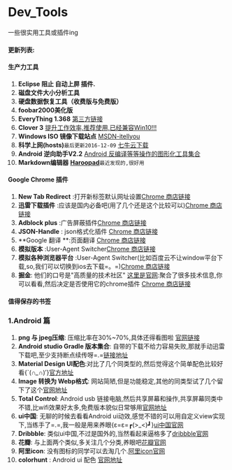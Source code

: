 # Dev_Tools
一些很实用工具或插件ing

#### 更新列表: ####

#### 生产力工具

1. **Eclipse 阻止 自动上屏 插件.**
2. **磁盘文件大小分析工具**
3. **硬盘数据恢复工具（收费版与免费版）**
4. **foobar2000美化版**
5. **EveryThing 1.368** [第三方链接](http://www.iplaysoft.com/everything.html)
6. **Clover 3** [提升工作效率,推荐使用,已经兼容Win10!!!](http://cn.ejie.me/)
7. **Windows ISO 镜像下载站点** [MSDN-itellyou](http://msdn.itellyou.cn/)
8. **科学上网(hosts)**`最后更新2016-12-09` [七牛云下载](http://oa6hub8ui.bkt.clouddn.com/2016/12/09/hosts)
9. **Android 逆向助手V2.2** [Android 反编译等等操作的图形化工具集合](http://oahzrw11n.bkt.clouddn.com//android/tool/Android%E9%80%86%E5%90%91%E5%8A%A9%E6%89%8B_v2.2.rar)
10. **Markdown编辑器** **[Haroopad](http://pad.haroopress.com/)**`最近发现的,很好用`




#### Google Chrome 插件 ####

1. **New Tab Redirect** :打开新标签默认网址设置[Chrome 商店链接](https://chrome.google.com/webstore/detail/new-tab-redirect/icpgjfneehieebagbmdbhnlpiopdcmna/reviews?utm_source=chrome-ntp-icon)
2. **迅雷下载插件** :应该是国内必备吧(用了几个还是这个比较可以)[Chrome 商店链接](https://chrome.google.com/webstore/detail/thunder-download-extensio/ncennffkjdiamlpmcbajkmaiiiddgioo)
3. **Adblock plus** :广告屏蔽插件[Chrome 商店链接](https://chrome.google.com/webstore/detail/adblock-plus/cfhdojbkjhnklbpkdaibdccddilifddb/reviews)
4. **JSON-Handle** : json格式化插件 [Chrome 商店链接](https://chrome.google.com/webstore/detail/json-handle/iahnhfdhidomcpggpaimmmahffihkfnj)
5. **Google 翻译 **:页面翻译 [Chrome 商店链接](https://chrome.google.com/webstore/detail/google-translate/aapbdbdomjkkjkaonfhkkikfgjllcleb)
6. **模拟版本** :User-Agent Switcher[Chrome 商店链接](https://chrome.google.com/webstore/detail/user-agent-switcher-for-c/djflhoibgkdhkhhcedjiklpkjnoahfmg)
7. **模拟各种浏览器平台** :User-Agent Switcher(比如百度云不让window平台下载,so,我们可以切换到ios去下载=。=)[Chrome 商店链接](https://chrome.google.com/webstore/detail/user-agent-switcher-for-c/djflhoibgkdhkhhcedjiklpkjnoahfmg)
8. **掘金**: 他们的口号是"高质量的技术社区" [这里是官网](https://gold.xitu.io/):聚合了很多技术信息,你可以看看,然后决定是否使用它的chrome插件 [Chrome 商店链接](https://chrome.google.com/webstore/detail/%E6%8E%98%E9%87%91/lecdifefmmfjnjjinhaennhdlmcaeeeb)

#### 值得保存的书签
### 1.Android 篇
1. **png 与 jpeg压缩**: 压缩比率在30%~70%,具体还得看图啦 [官网链接](https://tinypng.com/)
2. **Android studio Gradle 版本集合**: 自带的下载不给力容易失败,那就手动迅雷下载吧,至少支持断点续传呀=.=[链接地址](https://services.gradle.org/distributions/)
3. **Material Design UI配色**:对比了几个同类型的,然后觉得这个简单配色比较好看{`(*∩_∩*)′}[官方地址](https://www.materialpalette.com/grey/pink)
4. **Image 转换为 Webp格式**: 网站简陋,但是功能稳定,其他的同类型试了几个留下了这个[官网地址](http://image.online-convert.com/convert-to-webp)
5. **Total Control**: Android usb 链接电脑,然后共享屏幕和操作,共享屏幕同类中不错,比wifi效果好太多,免费版本貌似日常够用[官网地址](http://tc.sigma-rt.com.cn/)
6. **ui中国**: 无聊的时候去看看Android ui动效,感觉不错的可以用自定义view实现下,当练手了=.=,我一般是用来养眼{ε=ε=┏(>_<)┛}[ui中国官网](http://www.ui.cn/)
7. **Dribbble**: 类似ui中国,不过是国外的,当然看起来逼格多了[dribbble官网](https://dribbble.com/)
8. **花瓣**: 与上面两个类似,多关注几个分类,养眼吧[花瓣官网](http://huaban.com/all/)
9. **阿里icon**: 没有图标的同学可以去淘几个.[阿里icon官网](http://www.iconfont.cn/plus/collections/index?spm=a313x.7781069.0.0.fEW4eG&personal=1)
10. **colorhunt** : Android ui 配色 [官网地址](http://colorhunt.co/)